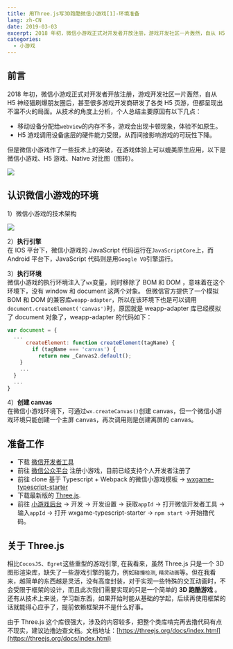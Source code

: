 ```yaml
---
title: 用Three.js写3D跑酷微信小游戏[1]-环境准备
lang: zh-CN
date: 2019-03-03
excerpt: 2018 年初，微信小游戏正式对开发者开放注册，游戏开发社区一片轰然，自从 H5 神经猫刷爆朋友圈后，甚至很多游戏开发商研发了各类 H5 页游，但都呈现出不温不火的局面。从技术的角度上分析...
categories:
  - 小游戏
---
```


## 前言

2018 年初，微信小游戏正式对开发者开放注册，游戏开发社区一片轰然，自从 H5 神经猫刷爆朋友圈后，甚至很多游戏开发商研发了各类 H5 页游，但都呈现出不温不火的局面。从技术的角度上分析，个人总结主要原因有以下几点：

- 移动设备分配给`webview`的内存不多，游戏会出现卡顿现象，体验不如原生。
- H5 游戏调用设备底层的硬件能力受限，从而间接影响游戏的可玩性下降。

但是微信小游戏作了一些技术上的突破，在游戏体验上可以媲美原生应用，以下是微信小游戏、H5 游戏、Native 对比图（图转）。

![](https://narol-blog.oss-cn-beijing.aliyuncs.com/blog-img/202404261354106.png)

## 认识微信小游戏的环境

1）微信小游戏的技术架构

![](https://narol-blog.oss-cn-beijing.aliyuncs.com/blog-img/202404261354107.png)

2）**执行引擎**  
 在 IOS 平台下，微信小游戏的 JavaScript 代码运行在`JavaScriptCore`上，而 Android 平台下，JavaScript 代码则是用`Google V8`引擎运行。

3）**执行环境**  
 微信小游戏的执行环境注入了`wx`变量，同时移除了 BOM 和 DOM ，意味着在这个环境下，没有 window 和 document 这两个对象。 但微信官方提供了一个模拟 BOM 和 DOM 的兼容库`weapp-adapter`，所以在该环境下也是可以调用`document.createElement('canvas')`时，原因就是 weapp-adapter 库已经模拟了 document 对象了，weapp-adapter 的代码如下：

```js
var document = {
  ...
	  createElement: function createElement(tagName) {
	    if (tagName === 'canvas') {
	      return new _Canvas2.default();
    }
    ...
  }
  ...
}
```

4）**创建 canvas**  
 在微信小游戏环境下，可通过`wx.createCanvas()`创建 canvas，但一个微信小游戏环境只能创建一个主屏 canvas，再次调用则是创建离屏的 canvas。

## 准备工作

- 下载 [微信开发者工具](https://developers.weixin.qq.com/miniprogram/dev/devtools/download.html)
- 前往 [微信公众平台](https://mp.weixin.qq.com/wxopen/waregister?action=step1) 注册小游戏，目前已经支持个人开发者注册了
- 前往 clone 基于 Typescript + Webpack 的微信小游戏模板 -> [wxgame-typescript-starter](https://github.com/inarol/wxgame-typescript-starter)
- 下载最新版的 [Three.js](https://github.com/mrdoob/three.js/releases).
- 前往 [小游戏后台](https://mp.weixin.qq.com/wxopen/devprofile) -> 开发 -> 开发设置 -> 获取`appId` -> 打开微信开发者工具 -> 输入`appId` -> 打开 wxgame-typescript-starter -> `npm start` ->开始撸代码。

## 关于 Three.js

相比`CocosJS`、`Egret`这些重型的游戏引擎, 在我看来，虽然 Three.js 只是一个 3D 图形渲染库，缺失了一些游戏引擎的能力，例如`碰撞检测`, `精灵动画`等。但在我看来，越简单的东西越是灵活，没有高度封装，对于实现一些特殊的交互动画时，不会受限于框架的设计，而且此次我们需要实现的只是一个简单的 **3D 跑酷游戏** 。还有从技术上来说，学习新东西，如果开始时能从基础的学起，后续再使用框架的话就能得心应手了，提前依赖框架并不是什么好事。

由于 Three.js 这个库很强大，涉及的内容较多，把整个类库啃完再去撸代码有点不现实，建议边撸边查文档。文档地址：[https://threejs.org/docs/index.html](https://threejs.org/docs/index.html)
